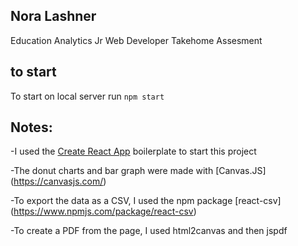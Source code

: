 ## Nora Lashner
Education Analytics Jr Web Developer Takehome Assesment



##  to start
To start on local server run `npm start`

## Notes:

-I used the [Create React App](https://github.com/facebook/create-react-app) boilerplate to start this project

-The donut charts and bar graph were made with [Canvas.JS] (https://canvasjs.com/)

-To export the data as a CSV, I used the npm package [react-csv] (https://www.npmjs.com/package/react-csv)

-To create a PDF from the page, I used html2canvas and then jspdf
